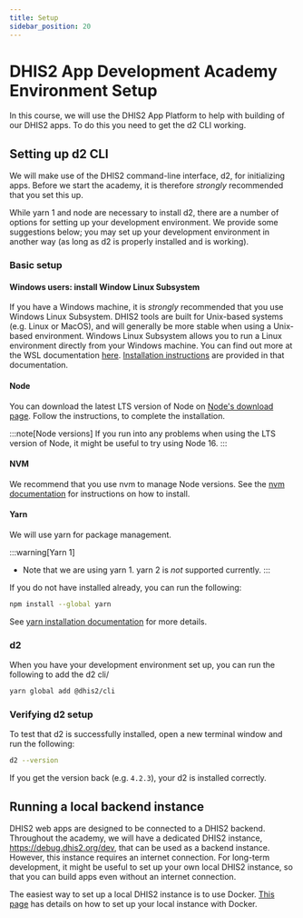```yaml
---
title: Setup
sidebar_position: 20
---
```


# DHIS2 App Development Academy Environment Setup

In this course, we will use the DHIS2 App Platform to help with building of our DHIS2 apps. To do this you need to get the d2 CLI working.


## Setting up d2 CLI

We will make use of the DHIS2 command-line interface, d2, for initializing apps. Before we start the academy, it is therefore _strongly_ recommended that you set this up.

While yarn 1 and node are necessary to install d2, there are a number of options for setting up your development environment. We provide some suggestions below; you may set up your development environment in another way (as long as d2 is properly installed and is working).

### Basic setup

#### Windows users: install Window Linux Subsystem

If you have a Windows machine, it is _strongly_ recommended that you use Windows Linux Subsystem. DHIS2 tools are built for Unix-based systems (e.g. Linux or MacOS), and will generally be more stable when using a Unix-based environment. Windows Linux Subsystem allows you to run a Linux environment directly from your Windows machine. You can find out more at the WSL documentation [here](https://learn.microsoft.com/en-us/windows/wsl/about). [Installation instructions](https://learn.microsoft.com/en-us/windows/wsl/install) are provided in that documentation.


#### Node

You can download the latest LTS version of Node on [Node's download page](https://nodejs.org/en/download). Follow the instructions, to complete the installation.

:::note[Node versions]
If you run into any problems when using the LTS version of Node, it might be useful to try using Node 16.
:::


#### NVM
We recommend that you use nvm to manage Node versions. See the [nvm documentation](https://github.com/nvm-sh/nvm?tab=readme-ov-file#about) for instructions on how to install.

#### Yarn

We will use yarn for package management.

:::warning[Yarn 1]
- Note that we are using yarn 1. yarn 2 is _not_ supported currently.
:::

If you do not have installed already, you can run the following:

```sh
npm install --global yarn
```

See [yarn installation documentation](https://classic.yarnpkg.com/lang/en/docs/install/#mac-stable) for more details.



### d2

When you have your development environment set up, you can run the following to add the d2 cli/

```sh
yarn global add @dhis2/cli
```


### Verifying d2 setup

To test that d2 is successfully installed, open a new terminal window and run the following:

```sh
d2 --version
```

If you get the version back (e.g. `4.2.3`), your d2 is installed correctly.


## Running a local backend instance

DHIS2 web apps are designed to be connected to a DHIS2 backend. Throughout the academy, we will have a dedicated DHIS2 instance, https://debug.dhis2.org/dev, that can be used as a backend instance. However, this instance requires an internet connection. For long-term development, it might be useful to set up your own local DHIS2 instance, so that you can build apps even without an internet connection.

The easiest way to set up a local DHIS2 instance is to use Docker. [This page](https://developers.dhis2.org/docs/tutorials/dhis2-docker) has details on how to set up your local instance with Docker. 



